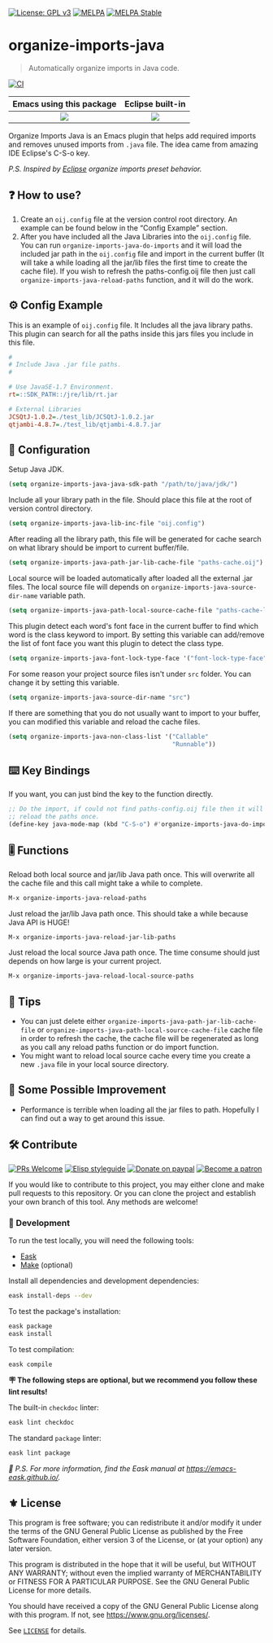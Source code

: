 [![License: GPL v3](https://img.shields.io/badge/License-GPL%20v3-blue.svg)](https://www.gnu.org/licenses/gpl-3.0)
[![MELPA](https://melpa.org/packages/organize-imports-java-badge.svg)](https://melpa.org/#/organize-imports-java)
[![MELPA Stable](https://stable.melpa.org/packages/organize-imports-java-badge.svg)](https://stable.melpa.org/#/organize-imports-java)

# organize-imports-java
> Automatically organize imports in Java code.

[![CI](https://github.com/jcs-elpa/organize-imports-java/actions/workflows/test.yml/badge.svg)](https://github.com/jcs-elpa/organize-imports-java/actions/workflows/test.yml)

| Emacs using this package                         | Eclipse built-in                                 |
|:------------------------------------------------:|:------------------------------------------------:|
|<img src="./etc/orangize_imports_java_demo1.gif"/>|<img src="./etc/organize-imports-in-eclipse.gif"/>|

Organize Imports Java is an Emacs plugin that helps add required imports 
and removes unused imports from `.java` file. The idea came from amazing 
IDE Eclipse's C-S-o key.

*P.S. Inspired by [Eclipse](https://www.eclipse.org/) organize imports preset behavior.*

## ❓ How to use?

1. Create an `oij.config` file at the version control root directory.
An example can be found below in the “Config Example” section.
2. After you have included all the Java Libraries into the `oij.config`
file. You can run `organize-imports-java-do-imports` and it will load
the included jar path in the `oij.config` file and import in the current
buffer (It will take a while loading all the jar/lib files the first
time to create the cache file). If you wish to refresh the
paths-config.oij file then just call `organize-imports-java-reload-paths`
function, and it will do the work.

## ⚙️ Config Example

This is an example of `oij.config` file. It Includes all the java library paths. 
This plugin can search for all the paths inside this jars files you include in this 
file.

```ini
#
# Include Java .jar file paths.
#

# Use JavaSE-1.7 Environment.
rt=::SDK_PATH::/jre/lib/rt.jar

# External Libraries
JCSQtJ-1.0.2=./test_lib/JCSQtJ-1.0.2.jar
qtjambi-4.8.7=./test_lib/qtjambi-4.8.7.jar

```

## 🧪 Configuration

Setup Java JDK.

```el
(setq organize-imports-java-java-sdk-path "/path/to/java/jdk/")
```

Include all your library path in the file. Should place this file at the root of 
version control directory.

```el
(setq organize-imports-java-lib-inc-file "oij.config")
```

After reading all the library path, this file will be generated for cache search on 
what library should be import to current buffer/file.

```el
(setq organize-imports-java-path-jar-lib-cache-file "paths-cache.oij")
```

Local source will be loaded automatically after loaded all the external .jar files.
The local source file will depends on `organize-imports-java-source-dir-name`
variable path.

```el
(setq organize-imports-java-path-local-source-cache-file "paths-cache-local.oij")
```

This plugin detect each word's font face in the current buffer to find which word is
the class keyword to import. By setting this variable can add/remove the list of font
face you want this plugin to detect the class type.

```el
(setq organize-imports-java-font-lock-type-face '("font-lock-type-face"))
```

For some reason your project source files isn't under `src` folder. You can change it
by setting this variable.

```el
(setq organize-imports-java-source-dir-name "src")
```

If there are something that you do not usually want to import to your buffer, you can 
modified this variable and reload the cache files.

```el
(setq organize-imports-java-non-class-list '("Callable"
                                             "Runnable"))
```

## ⌨️ Key Bindings

If you want, you can just bind the key to the function directly.

```el
;; Do the import, if could not find paths-config.oij file then it will
;; reload the paths once.
(define-key java-mode-map (kbd "C-S-o") #'organize-imports-java-do-imports)
```

## 🎚 Functions

Reload both local source and jar/lib Java path once. This will overwrite all the 
cache file and this call might take a while to complete.

```el
M-x organize-imports-java-reload-paths
```

Just reload the jar/lib Java path once. This should take a while because Java
API is HUGE!

```el
M-x organize-imports-java-reload-jar-lib-paths
```

Just reload the local source Java path once. The time consume should just
depends on how large is your current project.

```el
M-x organize-imports-java-reload-local-source-paths
```

## 🧮 Tips

* You can just delete either `organize-imports-java-path-jar-lib-cache-file`
or `organize-imports-java-path-local-source-cache-file` cache file in order
to refresh the cache, the cache file will be regenerated as long as you call any
reload paths function or do import function.
* You might want to reload local source cache every time you create a new `.java` 
file in your local source directory.

## 📝 Some Possible Improvement

* Performance is terrible when loading all the jar files to path. Hopefully I can 
find out a way to get around this issue.

## 🛠️ Contribute

[![PRs Welcome](https://img.shields.io/badge/PRs-welcome-brightgreen.svg)](http://makeapullrequest.com)
[![Elisp styleguide](https://img.shields.io/badge/elisp-style%20guide-purple)](https://github.com/bbatsov/emacs-lisp-style-guide)
[![Donate on paypal](https://img.shields.io/badge/paypal-donate-1?logo=paypal&color=blue)](https://www.paypal.me/jcs090218)
[![Become a patron](https://img.shields.io/badge/patreon-become%20a%20patron-orange.svg?logo=patreon)](https://www.patreon.com/jcs090218)

If you would like to contribute to this project, you may either 
clone and make pull requests to this repository. Or you can 
clone the project and establish your own branch of this tool. 
Any methods are welcome!

### 🔬 Development

To run the test locally, you will need the following tools:

- [Eask](https://emacs-eask.github.io/)
- [Make](https://www.gnu.org/software/make/) (optional)

Install all dependencies and development dependencies:

```sh
eask install-deps --dev
```

To test the package's installation:

```sh
eask package
eask install
```

To test compilation:

```sh
eask compile
```

**🪧 The following steps are optional, but we recommend you follow these lint results!**

The built-in `checkdoc` linter:

```sh
eask lint checkdoc
```

The standard `package` linter:

```sh
eask lint package
```

*📝 P.S. For more information, find the Eask manual at https://emacs-eask.github.io/.*

## ⚜️ License

This program is free software; you can redistribute it and/or modify
it under the terms of the GNU General Public License as published by
the Free Software Foundation, either version 3 of the License, or
(at your option) any later version.

This program is distributed in the hope that it will be useful,
but WITHOUT ANY WARRANTY; without even the implied warranty of
MERCHANTABILITY or FITNESS FOR A PARTICULAR PURPOSE.  See the
GNU General Public License for more details.

You should have received a copy of the GNU General Public License
along with this program.  If not, see <https://www.gnu.org/licenses/>.

See [`LICENSE`](./LICENSE.txt) for details.

